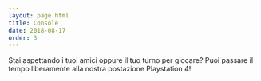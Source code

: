 ```yaml
---
layout: page.html
title: Console
date: 2018-08-17
order: 3
---
```


Stai aspettando i tuoi amici oppure il tuo turno per giocare? Puoi passare il tempo liberamente alla nostra postazione Playstation 4!
